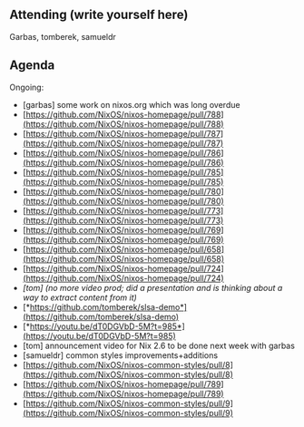 ## Attending (write yourself here)
Garbas, tomberek, samueldr
## Agenda
Ongoing:
* \[garbas\] some work on nixos.org which was long overdue
* [https://github.com/NixOS/nixos-homepage/pull/788](https://github.com/NixOS/nixos-homepage/pull/788)
* [https://github.com/NixOS/nixos-homepage/pull/787](https://github.com/NixOS/nixos-homepage/pull/787)
* [https://github.com/NixOS/nixos-homepage/pull/786](https://github.com/NixOS/nixos-homepage/pull/786)
* [https://github.com/NixOS/nixos-homepage/pull/785](https://github.com/NixOS/nixos-homepage/pull/785)
* [https://github.com/NixOS/nixos-homepage/pull/780](https://github.com/NixOS/nixos-homepage/pull/780)
* [https://github.com/NixOS/nixos-homepage/pull/773](https://github.com/NixOS/nixos-homepage/pull/773)
* [https://github.com/NixOS/nixos-homepage/pull/769](https://github.com/NixOS/nixos-homepage/pull/769)
* [https://github.com/NixOS/nixos-homepage/pull/658](https://github.com/NixOS/nixos-homepage/pull/658)
* [https://github.com/NixOS/nixos-homepage/pull/724](https://github.com/NixOS/nixos-homepage/pull/724)
* *\[tom\] (no more video prod; did a presentation and is thinking about a way to extract content from it)*
* [*https://github.com/tomberek/slsa-demo*](https://github.com/tomberek/slsa-demo)
* [*https://youtu.be/dT0DGVbD-5M?t=985*](https://youtu.be/dT0DGVbD-5M?t=985)
* \[tom\] announcement video for Nix 2.6 to be done next week with garbas
* \[samueldr\] common styles improvements+additions
* [https://github.com/NixOS/nixos-common-styles/pull/8](https://github.com/NixOS/nixos-common-styles/pull/8)
* [https://github.com/NixOS/nixos-homepage/pull/789](https://github.com/NixOS/nixos-homepage/pull/789)
* [https://github.com/NixOS/nixos-common-styles/pull/9](https://github.com/NixOS/nixos-common-styles/pull/9)